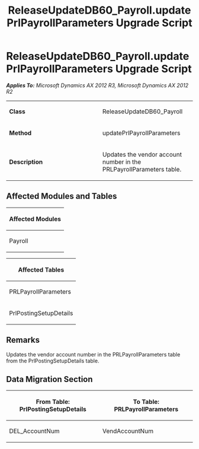﻿---
title: ReleaseUpdateDB60_Payroll.updatePrlPayrollParameters Upgrade Script
TOCTitle: ReleaseUpdateDB60_Payroll.updatePrlPayrollParameters Upgrade Script
ms:assetid: 0477775a-54e8-f39a-bb04-06a41433a68c
ms:mtpsurl: https://msdn.microsoft.com/en-us/library/JJ684697(v=AX.60)
ms:contentKeyID: 49706385
ms.date: 05/18/2015
mtps_version: v=AX.60
---

# ReleaseUpdateDB60\_Payroll.updatePrlPayrollParameters Upgrade Script 


_**Applies To:** Microsoft Dynamics AX 2012 R3, Microsoft Dynamics AX 2012 R2_

<table>
<colgroup>
<col style="width: 50%" />
<col style="width: 50%" />
</colgroup>
<tbody>
<tr class="odd">
<td><p><strong>Class</strong></p></td>
<td><p>ReleaseUpdateDB60_Payroll</p></td>
</tr>
<tr class="even">
<td><p><strong>Method</strong></p></td>
<td><p>updatePrlPayrollParameters</p></td>
</tr>
<tr class="odd">
<td><p><strong>Description</strong></p></td>
<td><p>Updates the vendor account number in the PRLPayrollParameters table.</p></td>
</tr>
</tbody>
</table>


## Affected Modules and Tables

<table>
<colgroup>
<col style="width: 100%" />
</colgroup>
<thead>
<tr class="header">
<th><p>Affected Modules</p></th>
</tr>
</thead>
<tbody>
<tr class="odd">
<td><p>Payroll</p></td>
</tr>
</tbody>
</table>


<table>
<colgroup>
<col style="width: 100%" />
</colgroup>
<thead>
<tr class="header">
<th><p>Affected Tables</p></th>
</tr>
</thead>
<tbody>
<tr class="odd">
<td><p>PRLPayrollParameters</p></td>
</tr>
<tr class="even">
<td><p>PrlPostingSetupDetails</p></td>
</tr>
</tbody>
</table>


## Remarks

Updates the vendor account number in the PRLPayrollParameters table from the PrlPostingSetupDetails table.

## Data Migration Section

<table>
<colgroup>
<col style="width: 50%" />
<col style="width: 50%" />
</colgroup>
<thead>
<tr class="header">
<th><p>From Table: PrlPostingSetupDetails</p></th>
<th><p>To Table: PRLPayrollParameters</p></th>
</tr>
</thead>
<tbody>
<tr class="odd">
<td><p>DEL_AccountNum</p></td>
<td><p>VendAccountNum</p></td>
</tr>
</tbody>
</table>

  


